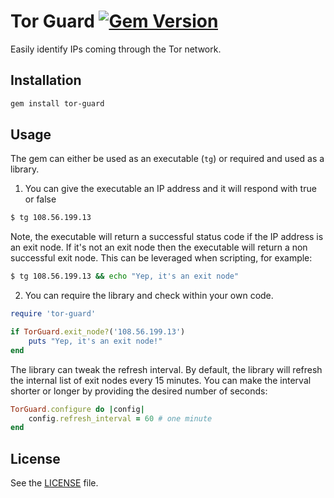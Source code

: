 Tor Guard [![Gem
Version](https://badge.fury.io/rb/tor-guard.svg)](https://badge.fury.io/rb/tor-guard)
=========

Easily identify IPs coming through the Tor network.

Installation
------------

```bash
gem install tor-guard
```

Usage
-----

The gem can either be used as an executable (`tg`) or required and used as a
library.

1. You can give the executable an IP address and it will respond with true or
   false

```bash
$ tg 108.56.199.13
```

Note, the executable will return a successful status code if the IP address is
an exit node. If it's not an exit node then the executable will return a non
successful exit node. This can be leveraged when scripting, for example:

```bash
$ tg 108.56.199.13 && echo "Yep, it's an exit node"
```

2. You can require the library and check within your own code.

```ruby
require 'tor-guard'

if TorGuard.exit_node?('108.56.199.13')
    puts "Yep, it's an exit node!"
end
```

The library can tweak the refresh interval. By default, the library will
refresh the internal list of exit nodes every 15 minutes. You can make the
interval shorter or longer by providing the desired number of seconds:

```ruby
TorGuard.configure do |config|
    config.refresh_interval = 60 # one minute
end
```

License
-------

See the [LICENSE](./LICENSE) file.
